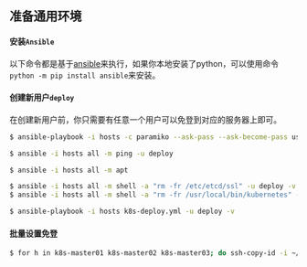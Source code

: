 ## 准备通用环境

#### 安装`Ansible`

以下命令都是基于[ansible](https://docs.ansible.com/ansible/latest/installation_guide/index.html)来执行，如果你本地安装了python，可以使用命令`python -m pip install ansible`来安装。

#### 创建新用户`deploy`

在创建新用户前，你只需要有任意一个用户可以免登到对应的服务器上即可。

```bash
$ ansible-playbook -i hosts -c paramiko --ask-pass --ask-become-pass user-deploy.yml -v

$ ansible -i hosts all -m ping -u deploy

$ ansible -i hosts all -m apt 
```



```bash
$ ansible -i hosts all -m shell -a "rm -fr /etc/etcd/ssl" -u deploy -v --become
$ ansible -i hosts all -m shell -a "rm -fr /usr/local/bin/kubernetes" -u deploy -v --become

$ ansible-playbook -i hosts k8s-deploy.yml -u deploy -v
```

#### 批量设置免登

```bash
$ for h in k8s-master01 k8s-master02 k8s-master03; do ssh-copy-id -i ~/.ssh/id_rsa.pub james@$h; done
```



